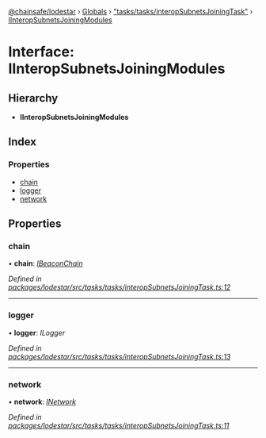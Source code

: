 [@chainsafe/lodestar](../README.md) › [Globals](../globals.md) › ["tasks/tasks/interopSubnetsJoiningTask"](../modules/_tasks_tasks_interopsubnetsjoiningtask_.md) › [IInteropSubnetsJoiningModules](_tasks_tasks_interopsubnetsjoiningtask_.iinteropsubnetsjoiningmodules.md)

# Interface: IInteropSubnetsJoiningModules

## Hierarchy

* **IInteropSubnetsJoiningModules**

## Index

### Properties

* [chain](_tasks_tasks_interopsubnetsjoiningtask_.iinteropsubnetsjoiningmodules.md#chain)
* [logger](_tasks_tasks_interopsubnetsjoiningtask_.iinteropsubnetsjoiningmodules.md#logger)
* [network](_tasks_tasks_interopsubnetsjoiningtask_.iinteropsubnetsjoiningmodules.md#network)

## Properties

###  chain

• **chain**: *[IBeaconChain](_chain_interface_.ibeaconchain.md)*

*Defined in [packages/lodestar/src/tasks/tasks/interopSubnetsJoiningTask.ts:12](https://github.com/ChainSafe/lodestar/blob/a47516d64/packages/lodestar/src/tasks/tasks/interopSubnetsJoiningTask.ts#L12)*

___

###  logger

• **logger**: *ILogger*

*Defined in [packages/lodestar/src/tasks/tasks/interopSubnetsJoiningTask.ts:13](https://github.com/ChainSafe/lodestar/blob/a47516d64/packages/lodestar/src/tasks/tasks/interopSubnetsJoiningTask.ts#L13)*

___

###  network

• **network**: *[INetwork](_network_interface_.inetwork.md)*

*Defined in [packages/lodestar/src/tasks/tasks/interopSubnetsJoiningTask.ts:11](https://github.com/ChainSafe/lodestar/blob/a47516d64/packages/lodestar/src/tasks/tasks/interopSubnetsJoiningTask.ts#L11)*
